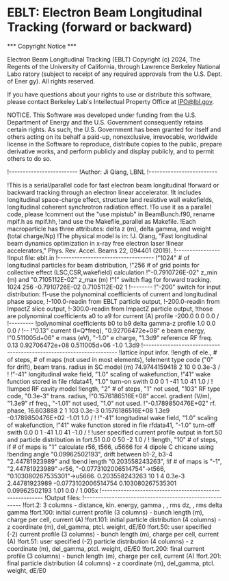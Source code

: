 # EBLT: Electron Beam Longitudinal Tracking (forward or backward)
*** Copyright Notice ***

Electron Beam Longitudinal Tracking  (EBLT) Copyright (c) 2024, The
Regents of the University of California, through Lawrence Berkeley National Labo
ratory (subject to receipt of any required approvals from the U.S. Dept. of Ener
gy). All rights reserved.

If you have questions about your rights to use or distribute this software,
please contact Berkeley Lab's Intellectual Property Office at
IPO@lbl.gov.

NOTICE.  This Software was developed under funding from the U.S. Department
of Energy and the U.S. Government consequently retains certain rights.  As
such, the U.S. Government has been granted for itself and others acting on
its behalf a paid-up, nonexclusive, irrevocable, worldwide license in the
Software to reproduce, distribute copies to the public, prepare derivative
works, and perform publicly and display publicly, and to permit others to do so.

!-------------------------
!Author: Ji Qiang, LBNL
!-------------------------

!This is a serial/parallel code for fast electron beam longitudinal
!forward or backward tracking through an electron linear accelerator.
!It includes longitudinal space-charge effect, structure
!and resistive wall wakefields, longitudinal coherent synchrotron radiation effect.
!To use it as a parallel code, please
!comment out the "use mpistub" in BeamBunch.f90, rename mpif.h as mpif.hh,
!and use the Makefile_parallel as Makefile.
!Each macroparticle has three attributes: delta z (m), delta gamma, and weight (total charge/Np)
!The physical model is in:
!J. Qiang, "Fast longitudinal beam dynamics optimization in x-ray free electron laser
!linear accelerators," Phys. Rev. Accel. Beams 22, 094401 (2019).
!----------------
!Input file: eblt.in
!-----------------------------------
!"1024" # of longitudinal particles for beam distribution,
!"256 # of grid points for collective effect (LSC,CSR,wakefield) calculation
!"-0.7910726E-02" z_min (m) and "0.7105112E-02" z_max (m)
!"1" switch flag for forward tracking.
1024 256 -0.7910726E-02  0.7105112E-02 1
!--------
!"-200" switch for input distribution:
!1-use the polynominal coefficients of current and longitudinal phase space,
!-100.0-readin from EBLT particle output,
!-200.0-readin from ImpactZ slice output,
!-300.0-readin from ImpactZ particle output,
!those are polynominal coefficients a0 to a9 for current (A) profile
-200.0 0.0 0.0 /
!---------
!polynominal coefficients b0 to b9 delta gamma-z profile
1.0 0.0 0.0  /
!--
!"0.13" current (I=Q*freq), "0.92706472e+08" e beam energy,
!"0.511005d+06" e mass (eV), "-1.0" e charge, "1.3d9" reference RF freq.
0.13 0.92706472e+08 0.511005d+06 -1.0 1.3d9
!--------------------------------------------------------------------
!lattice input infor.
!length of ele., # of steps, # of maps (not used in most elements),
!element type code ("0" for drift), beam trans. radius in SC model (m)
74.9744159418 2 10 0 0.3e-3 /
!
!"-41" longitudinal wake field, "1.0" scaling of wakefunction,
!"41" wake function stored in file rfdata41, "1.0" turn-on swith
0.0 0 1 -41 1.0 41 1.0 /
!
!lumped RF cavity model
!length, "2" # of steps, "1" not used, "103" RF type code, "0.3e-3" trans. radius,
!"0.1576186516E+08" accel. gradient (V/m), "1.3e9" rf freq., "-1.01" not used, "1.0" not used.
!"-0.1789850476E+02" rf. phase,
16.603888 2 1 103 0.3e-3 0.1576186516E+08 1.3e9 -0.1789850476E+02 -1.01 1.0 /
!
!"-41" longitudinal wake field, "1.0" scaling of wakefunction,
!"41" wake function stored in file rfdata41, "-1.0" turn-off swith
0.0 0 1 -41 1.0 41 -1.0 /
!
!user specified current profile output in fort.50 and particle distribution in fort.51
0.0 0 50 -2 1.0 /
!
!length, "10" # of steps, if # of maps is "1" calculate r56, t566, u5666 for 4 dipole C chicane using
!bending angle "0.09962502193", drift between b1-2, b3-4 "2.44781923989" and
!bend length "0.203558243263",
!if # of maps is "-1", "2.44781923989"->r56, "-0.0773102006514754"->t566, "0.103080267535301"->u5666.
0.203558243263 10 1 4 0.3e-3 2.44781923989 -0.0773102006514754 0.103080267535301 0.09962502193 1.01 0.0 / 1.005x
!--------------------------------------------------------
!Output files:
!-------------------------------------------------------
!fort.2: 3 columns - distance, kin. energy, gamma , <dz>, rms dz, <delta gamma>, rms delta gamma
!fort.100: initial current profile (3 columns) - bunch length (m), charge per cell, current (A)
!fort.101: initial particle distribution (4 columns) - z coordinate (m), del_gamma, ptcl. weight, dE/E0
!fort.50: user specified (-2) current profile (3 columns) - bunch length (m), charge per cell, current (A)
!fort.51: user specified (-2) particle distribution (4 columns) - z coordinate (m), del_gamma, ptcl. weight, dE/E0
!fort.200: final current profile (3 columns) - bunch length (m), charge per cell, current (A)
!fort.201: final particle distribution (4 columns) - z coordinate (m), del_gamma, ptcl. weight, dE/E0
